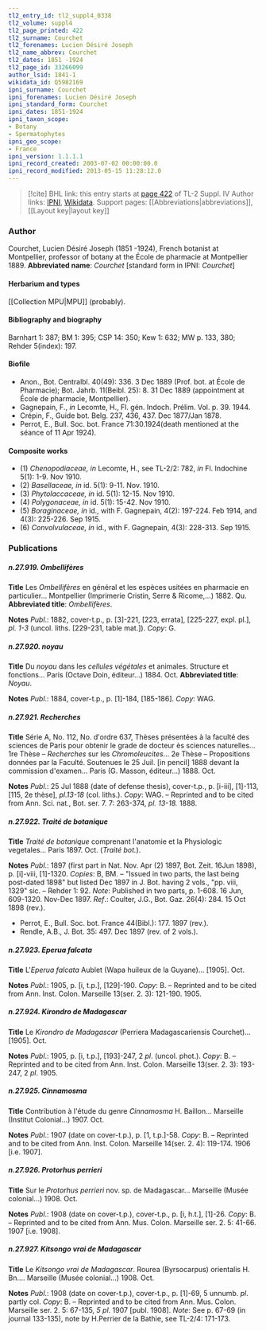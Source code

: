 ```yaml
---
tl2_entry_id: tl2_suppl4_0338
tl2_volume: suppl4
tl2_page_printed: 422
tl2_surname: Courchet
tl2_forenames: Lucien Désiré Joseph
tl2_name_abbrev: Courchet
tl2_dates: 1851 -1924
tl2_page_id: 33266099
author_lsid: 1841-1
wikidata_id: Q5982169
ipni_surname: Courchet
ipni_forenames: Lucien Désiré Joseph
ipni_standard_form: Courchet
ipni_dates: 1851-1924
ipni_taxon_scope: 
- Botany
- Spermatophytes
ipni_geo_scope: 
- France
ipni_version: 1.1.1.1
ipni_record_created: 2003-07-02 00:00:00.0
ipni_record_modified: 2013-05-15 11:28:12.0
---
```


> [!cite] BHL link: this entry starts at [page 422](https://www.biodiversitylibrary.org/page/33266099) of TL-2 Suppl. IV
> Author links: [IPNI](https://www.ipni.org/a/1841-1), [Wikidata](https://www.wikidata.org/wiki/Q5982169). Support pages: [[Abbreviations|abbreviations]], [[Layout key|layout key]]

### Author

Courchet, Lucien Désiré Joseph (1851 -1924), French botanist at Montpellier, professor of botany at the École de pharmacie at Montpellier 1889. 
**Abbreviated name**: *Courchet* \[standard form in IPNI: *Courchet*\]

#### Herbarium and types

[[Collection MPU|MPU]] (probably).

#### Bibliography and biography

Barnhart 1: 387; BM 1: 395; CSP 14: 350; Kew 1: 632; MW p. 133, 380; Rehder 5(index): 197.

#### Biofile

- Anon., Bot. Centralbl. 40(49): 336. 3 Dec 1889 (Prof. bot. at École de Pharmacie); Bot. Jahrb. 11(Beibl. 25): 8. 31 Dec 1889 (appointment at École de pharmacie, Montpellier).
- Gagnepain, F., *in* Lecomte, H., Fl. gén. Indoch. Prélim. Vol. p. 39. 1944.
- Crépin, F., Guide bot. Belg. 237, 436, 437. Dec 1877/Jan 1878.
- Perrot, E., Bull. Soc. bot. France 71:30.1924(death mentioned at the séance of 11 Apr 1924).

#### Composite works

- (1) *Chenopodiaceae, in* Lecomte, H., see TL-2/2: 782, *in* Fl. Indochine 5(1): 1-9. Nov 1910.
- (2) *Basellaceae, in* id. 5(1): 9-11. Nov. 1910.
- (3) *Phytolaccaceae, in* id. 5(1): 12-15. Nov 1910.
- (4) *Polygonaceae, in* id. 5(1): 15-42. Nov 1910.
- (5) *Boraginaceae, in* id., with F. Gagnepain, 4(2): 197-224. Feb 1914, and 4(3): 225-226. Sep 1915.
- (6) *Convolvulaceae, in* id., with F. Gagnepain, 4(3): 228-313. Sep 1915.

### Publications

##### n.27.919. Ombellifères

**Title**
Les *Ombellifères* en général et les espèces usitées en pharmacie en particulier... Montpellier (Imprimerie Cristin, Serre & Ricome,...) 1882. Qu.
**Abbreviated title**: *Ombellif*è*res*.

**Notes**
*Publ*.: 1882, cover-t.p., p. \[3\]-221, \[223, errata\], \[225-227, expl. pl.\], *pl. 1-3* (uncol. liths. \[229-231, table mat.\]). *Copy*: G.

##### n.27.920. noyau

**Title**
Du *noyau* dans les *cellules végétales* et animales. Structure et fonctions... Paris (Octave Doin, éditeur...) 1884. Oct.
**Abbreviated title**: *Noyau*.

**Notes**
*Publ*.: 1884, cover-t.p., p. \[1\]-184, \[185-186\]. *Copy*: WAG.

##### n.27.921. Recherches

**Title**
Série A, No. 112, No. d'ordre 637, Thèses présentées à la faculté des sciences de Paris pour obtenir le grade de docteur ès sciences naturelles... 1re Thèse – *Recherches* sur les *Chromoleucites*... 2e Thèse – Propositions données par la Faculté. Soutenues le 25 Juil. \[in pencil\] 1888 devant la commission d'examen... Paris (G. Masson, éditeur...) 1888. Oct.

**Notes**
*Publ*.: 25 Jul 1888 (date of defense thesis), cover-t.p., p. \[i-iii\], \[1\]-113, \[115, 2e thèse\], *pl.13-18* (col. liths.). *Copy*: WAG. – Reprinted and to be cited from Ann. Sci. nat., Bot. ser. 7. 7: 263-374, *pl. 13-18.* 1888.

##### n.27.922. Traité de botanique

**Title**
*Traité de botanique* comprenant l'anatomie et la Physiologic vegetales... Paris 1897. Oct. (*Traité bot.*).

**Notes**
*Publ*.: 1897 (first part in Nat. Nov. Apr (2) 1897, Bot. Zeit. 16Jun 1898), p. \[i\]-viii, \[1\]-1320.
*Copies*: B, BM. – "Issued in two parts, the last being post-dated 1898" but listed Dec 1897 in J. Bot. having 2 vols., "pp. viii, 1329" sic. – Rehder 1: 92.
*Note*: Published in two parts, p. 1-608. 16 Jun, 609-1320. Nov-Dec 1897.
*Ref*.: Coulter, J.G., Bot. Gaz. 26(4): 284. 15 Oct 1898 (rev.).
- Perrot, E., Bull. Soc. bot. France 44(Bibl.): 177. 1897 (rev.).
- Rendle, A.B., J. Bot. 35: 497. Dec 1897 (rev. of 2 vols.).

##### n.27.923. Eperua falcata

**Title**
L'*Eperua falcata* Aublet (Wapa huileux de la Guyane)... \[1905\]. Oct.

**Notes**
*Publ*.: 1905, p. \[i, t.p.\], \[129\]-190. *Copy*: B. – Reprinted and to be cited from Ann. Inst. Colon. Marseille 13(ser. 2. 3): 121-190. 1905.

##### n.27.924. Kirondro de Madagascar

**Title**
Le *Kirondro de Madagascar* (Perriera Madagascariensis Courchet)... \[1905\]. Oct.

**Notes**
*Publ*.: 1905, p. \[i, t.p.\], \[193\]-247, 2 *pl*. (uncol. phot.). *Copy*: B. – Reprinted and to be cited from Ann. Inst. Colon. Marseille 13(ser. 2. 3): 193-247, 2 *pl*. 1905.

##### n.27.925. Cinnamosma

**Title**
Contribution à l'étude du genre *Cinnamosma* H. Baillon... Marseille (Institut Colonial...) 1907. Oct.

**Notes**
*Publ*.: 1907 (date on cover-t.p.), p. \[1, t.p.\]-58. *Copy*: B. – Reprinted and to be cited from Ann. Inst. Colon. Marseille 14(ser. 2. 4): 119-174. 1906 \[i.e. 1907\].

##### n.27.926. Protorhus perrieri

**Title**
Sur le *Protorhus perrieri* nov. sp. de Madagascar... Marseille (Musée colonial...) 1908. Oct.

**Notes**
*Publ*.: 1908 (date on cover-t.p.), cover-t.p., p. \[i, h.t.\], \[1\]-26. *Copy*: B. – Reprinted and to be cited from Ann. Mus. Colon. Marseille ser. 2. 5: 41-66. 1907 \[i.e. 1908\].

##### n.27.927. Kitsongo vrai de Madagascar

**Title**
Le *Kitsongo vrai de Madagascar*. Rourea (Byrsocarpus) orientalis H. Bn.... Marseille (Musée colonial...) 1908. Oct.

**Notes**
*Publ*.: 1908 (date on cover-t.p.), cover-t.p., p. \[1\]-69, 5 unnumb. *pl*. partly col. *Copy*: B. – Reprinted and to be cited from Ann. Mus. Colon. Marseille ser. 2. 5: 67-135, *5 pl*. 1907 \[publ. 1908\].
*Note*: See p. 67-69 (in journal 133-135), note by H.Perrier de la Bathie, see TL-2/4: 171-173.

